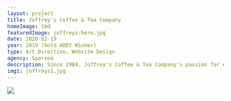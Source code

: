 ```yaml
---
layout: project
title: Joffrey's Coffee & Tea Company
homeImage: tbd
featuredImage: joffreys-hero.jpg
date: 2020-02-19
year: 2019 (Gold ADDY Winner)
type: Art Direction, Website Design
agency: Sparxoo
description: Since 1984, Joffrey's Coffee & Tea Company's passion for exceptional coffee and tea has been the heart of what they do. Creating an experience that matched their whimsical nature was integral to our team. Rooted in Tampa and wanting to share the joy of Joffrey’s far and wide, we led our design with a focus on simplicity, clarity and usability.
img1: joffreys1.jpg
---
```


<div class="col-xs-12 about-work-items__item">
  <img src="{{ site.baseurl}}/assets/images/{{ page.img1 }}">
</div>
